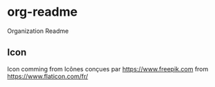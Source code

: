 # org-readme
Organization Readme

## Icon
Icon comming from Icônes conçues par https://www.freepik.com from https://www.flaticon.com/fr/
